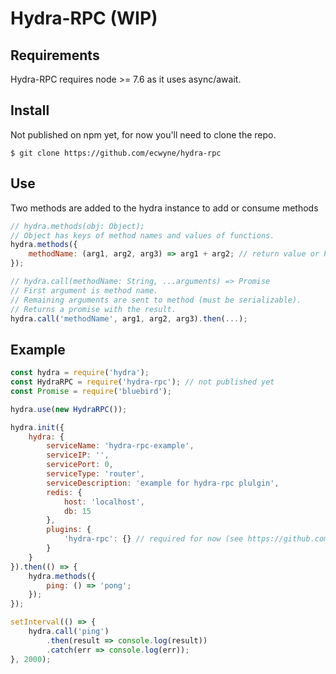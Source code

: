# Hydra-RPC (WIP)
## Requirements
Hydra-RPC requires node >= 7.6 as it uses async/await.
## Install
Not published on npm yet, for now you'll need to clone the repo.
```shell
$ git clone https://github.com/ecwyne/hydra-rpc
```
## Use
Two methods are added to the hydra instance to add or consume methods
```javascript
// hydra.methods(obj: Object);
// Object has keys of method names and values of functions.
hydra.methods({
    methodName: (arg1, arg2, arg3) => arg1 + arg2; // return value or Promise
});
```

```javascript
// hydra.call(methodName: String, ...arguments) => Promise
// First argument is method name.
// Remaining arguments are sent to method (must be serializable).
// Returns a promise with the result.
hydra.call('methodName', arg1, arg2, arg3).then(...);
```

## Example
```javascript
const hydra = require('hydra');
const HydraRPC = require('hydra-rpc'); // not published yet
const Promise = require('bluebird');

hydra.use(new HydraRPC());

hydra.init({
	hydra: {
		serviceName: 'hydra-rpc-example',
		serviceIP: '',
		servicePort: 0,
		serviceType: 'router',
		serviceDescription: 'example for hydra-rpc plulgin',
		redis: {
			host: 'localhost',
			db: 15
		},
		plugins: {
			'hydra-rpc': {} // required for now (see https://github.com/flywheelsports/hydra/pull/85)
		}
	}
}).then(() => {
	hydra.methods({
		ping: () => 'pong';
	});
});

setInterval(() => {
	hydra.call('ping')
		.then(result => console.log(result))
		.catch(err => console.log(err));
}, 2000);
```